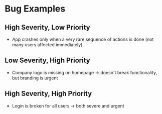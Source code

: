 # Bug Examples

## High Severity, Low Priority
- App crashes only when a very rare sequence of actions is done (not many users affected immediately)

## Low Severity, High Priority
- Company logo is missing on homepage → doesn't break functionality, but branding is urgent

## High Severity, High Priority
- Login is broken for all users → both severe and urgent
